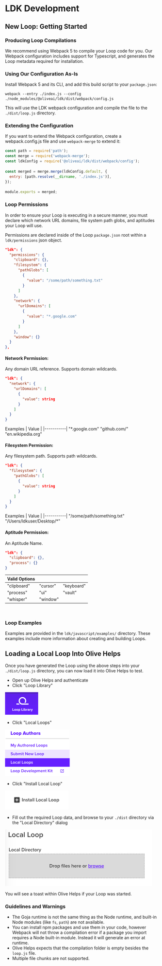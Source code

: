 # LDK Development

## New Loop: Getting Started
### Producing Loop Compilations
We recommend using Webpack 5 to compile your Loop code for you. Our Webpack configuration includes support for Typescript, and generates the Loop metadata required for installation.

### Using Our Configuration As-Is
Install Webpack 5 and its CLI, and add this build script to your `package.json`:

```shell
webpack --entry ./index.js --config ./node_modules/@oliveai/ldk/dist/webpack/config.js
```

This will use the LDK webpack configuration and compile the file to the `./dist/loop.js` directory.

### Extending the Configuration
If you want to extend the Webpack configuration, create a webpack.config.js file and use `webpack-merge` to extend it:

```js
const path = require('path');
const merge = require('webpack-merge');
const ldkConfig = require('@oliveai/ldk/dist/webpack/config');

const merged = merge.merge(ldkConfig.default, {
  entry: [path.resolve(__dirname, './index.js')],
});

module.exports = merged;
```

### Loop Permissions
In order to ensure your Loop is executing in a secure manner, you must declare which network URL domains, file system path globs, and aptitudes your Loop will use. 

Permissions are declared inside of the Loop `package.json` root within a `ldk/permissions` json object.

```json
"ldk": {
  "permissions": {
    "clipboard": {},
    "filesystem": {
      "pathGlobs": [
        {
          "value": "/some/path/something.txt"
        }
      ]
    },
    "network": {
      "urlDomains": [
        {
          "value": "*.google.com"
        }
      ]
    },
    "window": {}
  }
},
```

#### Network Permission:
Any domain URL reference. Supports domain wildcards.
```json
"ldk": {
  "network": {
    "urlDomains": [
      {
        "value": string
      }
    ]
  }
}
```
Examples
| Value |
|-----------|
"*.google.com"
"github.com/"
"en.wikipedia.org"
<br>

#### Filesystem Permission:
Any filesystem path. Supports path wildcards.
```json
"ldk": {
  "filesystem": {
    "pathGlobs": [
      {
        "value": string
      }
    ]
  }
}
```
Examples
| Value |
|-----------|
"/some/path/something.txt"
"/Users/ldkuser/Desktop/*"
<br>

#### Aptitude Permission:
An Aptitude Name.
```json
"ldk": {
  "clipboard": {},
  "process": {}
}
```
| Valid Options |||
|-----------|---------|---------|
"clipboard" | "cursor" | "keyboard"
"process"  | "ui" | "vault"
"whisper" | "window"
<br>

### Loop Examples
Examples are provided in the `ldk/javascript/examples/` directory. These examples include more information about creating and building Loops.

## Loading a Local Loop Into Olive Helps
Once you have generated the Loop using the above steps into your `./dist/loop.js` directory, you can now load it into Olive Helps to test.

- Open up Olive Helps and authenticate
- Click "Loop Library"

![loop library](./readme_assets/loop_library.png)

- Click "Local Loops"

![loop library](./readme_assets/local_loops.png)

- Click "Install Local Loop"

![loop library](./readme_assets/install_local_loop.png)

- Fill out the required Loop data, and browse to your `./dist` directory via the "Local Directory" dialog

![loop library](./readme_assets/local_loop_directory.png)

You will see a toast within Olive Helps if your Loop was started.

### Guidelines and Warnings
* The Goja runtime is not the same thing as the Node runtime, and built-in Node modules (like `fs`, `path`) are not available.
* You can install npm packages and use them in your code, however Webpack will not throw a compilation error if a package you import requires a Node built-in module. Instead it will generate an error at runtime.
* Olive Helps expects that the compilation folder is empty besides the `loop.js` file.
* Multiple file chunks are not supported.
